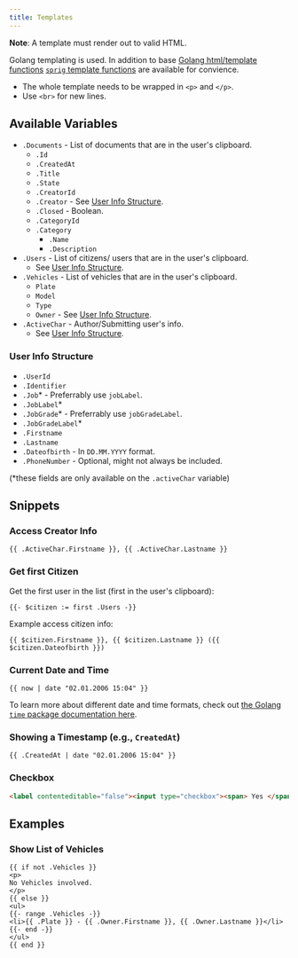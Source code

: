 ```yaml
---
title: Templates
---
```


**Note**: A template must render out to valid HTML.

Golang templating is used. In addition to base [Golang html/template functions](https://pkg.go.dev/html/template) [`sprig` template functions](https://masterminds.github.io/sprig/) are available for convience.

* The whole template needs to be wrapped in `<p>` and `</p>`.
* Use `<br>` for new lines.

## Available Variables

* `.Documents` - List of documents that are in the user's clipboard.
    * `.Id`
    * `.CreatedAt`
    * `.Title`
    * `.State`
    * `.CreatorId`
    * `.Creator` - See [User Info Structure](#user-info-structure).
    * `.Closed` - Boolean.
    * `.CategoryId`
    * `.Category`
        * `.Name`
        * `.Description`
* `.Users` - List of citizens/ users that are in the user's clipboard.
    * See [User Info Structure](#user-info-structure).
* `.Vehicles` - List of vehicles that are in the user's clipboard.
    * `Plate`
    * `Model`
    * `Type`
    * `Owner` - See [User Info Structure](#user-info-structure).
* `.ActiveChar` - Author/Submitting user's info.
    * See [User Info Structure](#user-info-structure).

### User Info Structure

* `.UserId`
* `.Identifier`
* `.Job`* - Preferrably use `jobLabel`.
* `.JobLabel`*
* `.JobGrade`* - Preferrably use `jobGradeLabel`.
* `.JobGradeLabel`*
* `.Firstname`
* `.Lastname`
* `.Dateofbirth` - In `DD.MM.YYYY` format.
* `.PhoneNumber` - Optional, might not always be included.

(\*these fields are only available on the `.activeChar` variable)

## Snippets

### Access Creator Info

```gotemplate
{{ .ActiveChar.Firstname }}, {{ .ActiveChar.Lastname }}
```

### Get first Citizen

Get the first user in the list (first in the user's clipboard):

```gotemplate
{{- $citizen := first .Users -}}
```

Example access citizen info:

```gotemplate
{{ $citizen.Firstname }}, {{ $citizen.Lastname }} ({{ $citizen.Dateofbirth }})
```

### Current Date and Time

```gotemplate
{{ now | date "02.01.2006 15:04" }}
```

To learn more about different date and time formats, check out [the Golang `time` package documentation here](https://pkg.go.dev/time#pkg-constants).

### Showing a Timestamp (e.g., `CreatedAt`)

```gotemplate
{{ .CreatedAt | date "02.01.2006 15:04" }}
```

### Checkbox

```html
<label contenteditable="false"><input type="checkbox"><span> Yes </span></label>
```

## Examples

### Show List of Vehicles

```gotemplate
{{ if not .Vehicles }}
<p>
No Vehicles involved.
</p>
{{ else }}
<ul>
{{- range .Vehicles -}}
<li>{{ .Plate }} - {{ .Owner.Firstname }}, {{ .Owner.Lastname }}</li>
{{- end -}}
</ul>
{{ end }}
```
